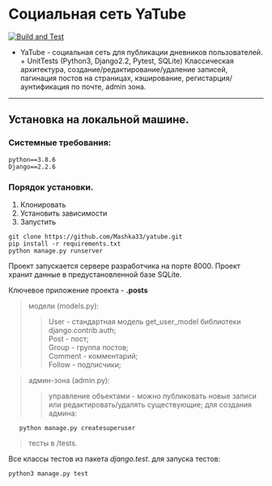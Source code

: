 # **Социальная сеть YaTube**

[![Build and Test](https://github.com/Mashka33/yatube/actions/workflows/python-app.yml/badge.svg)](https://github.com/Mashka33/yatube/actions/workflows/python-app.yml)

- YaTube - социальная сеть для публикации дневников пользователей. + UnitTests (Python3, Django2.2, Pytest, SQLite)
Классическая архитектура, создание/редактирование/удаление записей, пагинация постов на страницах, кэширование, регистарция/аунтификация по почте, admin зона.

___

## Установка на локальной машине.

### Cистемные требования:
    python==3.8.6
    Django==2.2.6

### Порядок установки.
1) Клонировать
2) Установить зависимости
3) Запустить

```
git clone https://github.com/Mashka33/yatube.git
pip install -r requirements.txt
python manage.py runserver
```

Проект запускается сервере разработчика на порте 8000.
Проект хранит данные в предустановленной базе SQLite.


Ключевое приложение проекта - __.posts__
> модели (models.py):
>> User - стандартная модель get_user_model библиотеки django.contrib.auth;
>> <br /> Post - пост;
>> <br /> Group - группа постов;
>> <br /> Comment - комментарий;
>> <br /> Follow - подписчики;

> админ-зона (admin.py):
>> управление объектами - можно публиковать новые записи или редактировать/удалять существующие;
>> для создания админа:
```
   python manage.py createsuperuser
```

> тесты в /tests.

Все классы тестов из пакета *django.test*.
для запуска тестов:
```
python3 manage.py test
```
